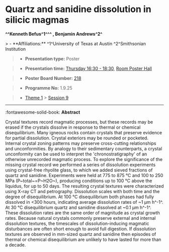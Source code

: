 # Quartz and sanidine dissolution in silicic magmas

**^^Kenneth Befus^1^^^ , Benjamin Andrews^2^**

<!-- more -->> - **Affiliations:** ^1^University of Texas at Austin ^2^Smithsonian Institution 

> - **Presentation type:** Poster

> - **Presentation time:** [Thursday 16:30 - 18:30](../sessions_comparison.md#__tabbed_3_6), [Room Poster Hall](../maps_venue.md#__tabbed_1_1)

> - **Poster Board Number:** [218](../map_poster_boards.md#thursday)

> - **Programme No:** 1.9.25

> - [Theme 1](../theme1.md) > [Session 9](../sessions/session-1-9.md)

--- 

:fontawesome-solid-book: **Abstract**

Crystal textures record magmatic processes, but these records may be erased if the crystals dissolve in response to thermal or chemical disequilibrium. Many igneous rocks contain crystals that preserve evidence for partial dissolution. Crystal exteriors may be rounded or pocketed. Internal crystal zoning patterns may preserve cross-cutting relationships and unconformities. By analogy to their sedimentary counterparts, a crystal unconformity can be used to interpret the 'chronostratigraphy' of an otherwise unrecorded magmatic process. To explore the significance of the missing crystal record we performed a series of dissolution experiments using crystal-free rhyolite glass, to which we added sieved fractions of quartz and sanidine. Experiments were held at 775 to 875 °C and 100 to 250 MPa (P~total~=P~H2O~), producing conditions up to 100 °C above the liquidus, for up to 50 days. The resulting crystal textures were characterized using X-ray CT and petrography. Dissolution scales with both time and the degree of disequilibrium. At 100 °C disequilibrium both phases had fully dissolved in <300 hours, indicating average dissolution rates of ~1 µm h^-1^. At 30 °C disequilibrium quartz and sanidine dissolved at ~0.1 µm h^-1^. These dissolution rates are the same order of magnitude as crystal growth rates. Because natural crystals commonly preserve external and internal dissolution textures, the timescales of dissolution-inducing magmatic disturbances are often short enough to avoid full digestion. If dissolution textures are observed in mm-sized quartz and sanidine then episodes of thermal or chemical disequilibrium are unlikely to have lasted for more than a decade.


